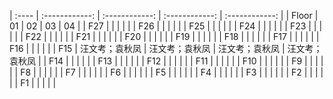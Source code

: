 | :---- | :------------: | :------------: | :------------: | :------------: |
| Floor |       01       |       02       |       03       |       04       |
| F27   |                |                |                |                |
| F26   |                |                |                |                |
| F25   |                |                |                |                |
| F24   |                |                |                |                |
| F23   |                |                |                |                |
| F22   |                |                |                |                |
| F21   |                |                |                |                |
| F20   |                |                |                |                |
| F19   |                |                |                |                |
| F18   |                |                |                |                |
| F17   |                |                |                |                |
| F16   |                |                |                |                |
| F15   | 汪文考；袁秋凤 | 汪文考；袁秋凤 | 汪文考；袁秋凤 | 汪文考；袁秋凤 |
| F14   |                |                |                |                |
| F13   |                |                |                |                |
| F12   |                |                |                |                |
| F11   |                |                |                |                |
| F10   |                |                |                |                |
| F9    |                |                |                |                |
| F8    |                |                |                |                |
| F7    |                |                |                |                |
| F6    |                |                |                |                |
| F5    |                |                |                |                |
| F4    |                |                |                |                |
| F3    |                |                |                |                |
| F2    |                |                |                |                |
| F1    |                |                |                |                |

